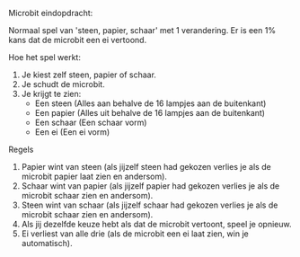 Microbit eindopdracht:

Normaal spel van 'steen, papier, schaar' met 1 verandering.
Er is een 1% kans dat de microbit een ei vertoond.

Hoe het spel werkt:
1.	Je kiest zelf steen, papier of schaar. 
2.	Je schudt de microbit.
3.	Je krijgt te zien: 
	- Een steen (Alles aan behalve de 16 lampjes aan de buitenkant)
	- Een papier (Alles uit behalve de 16 lampjes aan de buitenkant)
	- Een schaar (Een schaar vorm)
	- Een ei     (Een ei vorm)

Regels
1.	Papier wint van steen (als jijzelf steen had gekozen verlies je als de microbit papier laat zien en andersom).
2.	Schaar wint van papier (als jijzelf papier had gekozen verlies je als de microbit schaar zien en andersom).
3.	Steen wint van schaar (als jijzelf schaar had gekozen verlies je als de microbit schaar zien en andersom).
4.	Als jij dezelfde keuze hebt als dat de microbit vertoont, speel je opnieuw.
5.	Ei verliest van alle drie (als de microbit een ei laat zien, win je automatisch).